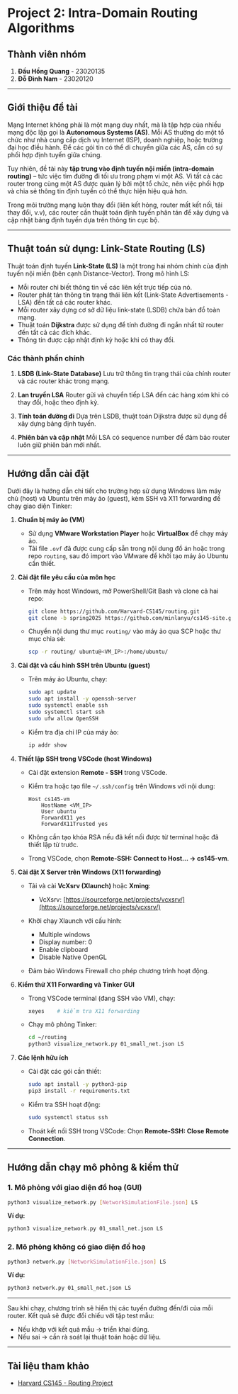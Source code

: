 # Project 2: Intra-Domain Routing Algorithms

## Thành viên nhóm

1. **Đầu Hồng Quang** - 23020135
2. **Đỗ Đình Nam** - 23020120

---

## Giới thiệu đề tài

Mạng Internet không phải là một mạng duy nhất, mà là tập hợp của nhiều mạng độc lập gọi là **Autonomous Systems (AS)**. Mỗi AS thường do một tổ chức như nhà cung cấp dịch vụ Internet (ISP), doanh nghiệp, hoặc trường đại học điều hành. Để các gói tin có thể di chuyển giữa các AS, cần có sự phối hợp định tuyến giữa chúng.

Tuy nhiên, đề tài này **tập trung vào định tuyến nội miền (intra-domain routing)** – tức việc tìm đường đi tối ưu trong phạm vi một AS. Vì tất cả các router trong cùng một AS được quản lý bởi một tổ chức, nên việc phối hợp và chia sẻ thông tin định tuyến có thể thực hiện hiệu quả hơn.

Trong môi trường mạng luôn thay đổi (liên kết hỏng, router mất kết nối, tải thay đổi, v.v), các router cần thuật toán định tuyến phân tán để xây dựng và cập nhật bảng định tuyến dựa trên thông tin cục bộ.

---

## Thuật toán sử dụng: Link-State Routing (LS)

Thuật toán định tuyến **Link-State (LS)** là một trong hai nhóm chính của định tuyến nội miền (bên cạnh Distance-Vector). Trong mô hình LS:

* Mỗi router chỉ biết thông tin về các liên kết trực tiếp của nó.
* Router phát tán thông tin trạng thái liên kết (Link-State Advertisements - LSA) đến tất cả các router khác.
* Mỗi router xây dựng cơ sở dữ liệu link-state (LSDB) chứa bản đồ toàn mạng.
* Thuật toán **Dijkstra** được sử dụng để tính đường đi ngắn nhất từ router đến tất cả các đích khác.
* Thông tin được cập nhật định kỳ hoặc khi có thay đổi.

### Các thành phần chính

1. **LSDB (Link-State Database)**
   Lưu trữ thông tin trạng thái của chính router và các router khác trong mạng.

2. **Lan truyền LSA**
   Router gửi và chuyển tiếp LSA đến các hàng xóm khi có thay đổi, hoặc theo định kỳ.

3. **Tính toán đường đi**
   Dựa trên LSDB, thuật toán Dijkstra được sử dụng để xây dựng bảng định tuyến.

4. **Phiên bản và cập nhật**
   Mỗi LSA có sequence number để đảm bảo router luôn giữ phiên bản mới nhất.

---

## Hướng dẫn cài đặt

Dưới đây là hướng dẫn chi tiết cho trường hợp sử dụng Windows làm máy chủ (host) và Ubuntu trên máy ảo (guest), kèm SSH và X11 forwarding để chạy giao diện Tinker:

1. **Chuẩn bị máy ảo (VM)**

   * Sử dụng **VMware Workstation Player** hoặc **VirtualBox** để chạy máy ảo.
   * Tải file `.ovf` đã được cung cấp sẵn trong nội dung đồ án hoặc trong repo `routing`, sau đó import vào VMware để khởi tạo máy ảo Ubuntu cần thiết.

2. **Cài đặt file yêu cầu của môn học**

   * Trên máy host Windows, mở PowerShell/Git Bash và clone cả hai repo:

     ```bash
     git clone https://github.com/Harvard-CS145/routing.git
     git clone -b spring2025 https://github.com/minlanyu/cs145-site.git
     ```
   * Chuyển nội dung thư mục `routing/` vào máy ảo qua SCP hoặc thư mục chia sẻ:

     ```bash
     scp -r routing/ ubuntu@<VM_IP>:/home/ubuntu/
     ```

3. **Cài đặt và cấu hình SSH trên Ubuntu (guest)**

   * Trên máy ảo Ubuntu, chạy:

     ```bash
     sudo apt update
     sudo apt install -y openssh-server
     sudo systemctl enable ssh
     sudo systemctl start ssh
     sudo ufw allow OpenSSH
     ```
   * Kiểm tra địa chỉ IP của máy ảo:

     ```bash
     ip addr show
     ```

4. **Thiết lập SSH trong VSCode (host Windows)**

   * Cài đặt extension **Remote - SSH** trong VSCode.
   * Kiểm tra hoặc tạo file `~/.ssh/config` trên Windows với nội dung:

     ```text
     Host cs145-vm
         HostName <VM_IP>
         User ubuntu
         ForwardX11 yes
         ForwardX11Trusted yes
     ```
   * Không cần tạo khóa RSA nếu đã kết nối được từ terminal hoặc đã thiết lập từ trước.
   * Trong VSCode, chọn **Remote-SSH: Connect to Host... → cs145-vm**.

5. **Cài đặt X Server trên Windows (X11 forwarding)**

   * Tải và cài **VcXsrv (Xlaunch)** hoặc **Xming**:

     * VcXsrv: [https://sourceforge.net/projects/vcxsrv/](https://sourceforge.net/projects/vcxsrv/)
   * Khởi chạy Xlaunch với cấu hình:

     * Multiple windows
     * Display number: 0
     * Enable clipboard
     * Disable Native OpenGL
   * Đảm bảo Windows Firewall cho phép chương trình hoạt động.

6. **Kiểm thử X11 Forwarding và Tinker GUI**

   * Trong VSCode terminal (đang SSH vào VM), chạy:

     ```bash
     xeyes    # kiểm tra X11 forwarding
     ```
   * Chạy mô phỏng Tinker:

     ```bash
     cd ~/routing
     python3 visualize_network.py 01_small_net.json LS
     ```

7. **Các lệnh hữu ích**

   * Cài đặt các gói cần thiết:

     ```bash
     sudo apt install -y python3-pip
     pip3 install -r requirements.txt
     ```
   * Kiểm tra SSH hoạt động:

     ```bash
     sudo systemctl status ssh
     ```
   * Thoát kết nối SSH trong VSCode:
     Chọn **Remote-SSH: Close Remote Connection**.

---

## Hướng dẫn chạy mô phỏng & kiểm thử

### 1. Mô phỏng với giao diện đồ hoạ (GUI)

```bash
python3 visualize_network.py [NetworkSimulationFile.json] LS
```

**Ví dụ:**

```bash
python3 visualize_network.py 01_small_net.json LS
```

### 2. Mô phỏng không có giao diện đồ hoạ

```bash
python3 network.py [NetworkSimulationFile.json] LS
```

**Ví dụ:**

```bash
python3 network.py 01_small_net.json LS
```

---

Sau khi chạy, chương trình sẽ hiển thị các tuyến đường đến/đi của mỗi router. Kết quả sẽ được đối chiếu với tập test mẫu:

* Nếu khớp với kết quả mẫu → triển khai đúng.
* Nếu sai → cần rà soát lại thuật toán hoặc dữ liệu.

---

## Tài liệu tham khảo

* [Harvard CS145 - Routing Project](https://github.com/Harvard-CS145/routing?tab=readme-ov-file#implementation-instructions)
